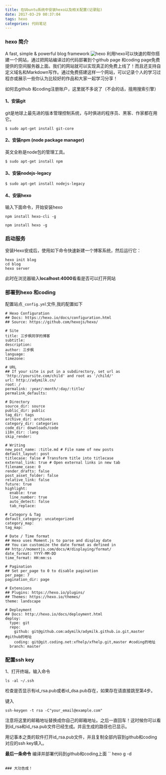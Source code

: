 ```yaml
---
title: 在Ubuntu系统中安装hexo以及相关配置(记录贴)
date: 2017-03-29 00:37:04
tags: hexo
categories: 代码笔记
---
```

### hexo 简介
A fast, simple & powerful blog framework
![hexo](http://oe3vwrk94.bkt.clouddn.com/hexo.png)
利用hexo可以快速的帮你搭建一个网站，通过把网站编译过的代码部署到个github page 和coding page免费提供的空间服务器上面。我们的网站就可以实现真正的免费上线了！而且还支持自定义域名和Markdown写作。通过免费搭建这样一个网站，可以记录个人的学习过程亦或展示一些你认为比较好的作品和大家一起学习分享！
<!-- more -->

如何去github 和coding注册账户，这里就不多说了（不会的话，擅用搜索引擎）

#### 1、安装git

git是地球上最先进的版本管理控制系统，与时俱进的程序员、黑客、作家都在用它。

```
$ sudo apt-get install git-core
```
#### 2、安装npm (node package manager)

英文全称是node包的管理工具。

```
$ sudo apt-get install npm
```

#### 3、安装nodejs-legacy

```
$ sudo apt-get install nodejs-legacy
```

#### 4、安装hexo

输入下面命令，开始安装hexo

```
npm install hexo-cli -g

npm install hexo -g
```

### 启动服务

安装Hexo安成后，使用如下命令快速新建一个博客系统，然后运行它：

```
hexo init blog
cd blog
hexo server

```
此时在浏览器输入**localhost:4000**看看是否可以打开网站


### 部署到hexo 和coding

配置站点`_config.yml`文件,我的配置如下

```
# Hexo Configuration
## Docs: https://hexo.io/docs/configuration.html
## Source: https://github.com/hexojs/hexo/

# Site
title: 三步枫同学的博客
subtitle:
description:
author: 三步枫
language: 
timezone:

# URL
## If your site is put in a subdirectory, set url as 'http://yoursite.com/child' and root as '/child/'
url: http://adymilk.cn/
root: /
permalink: :year/:month/:day/:title/
permalink_defaults:

# Directory
source_dir: source
public_dir: public
tag_dir: tags
archive_dir: archives
category_dir: categories
code_dir: downloads/code
i18n_dir: :lang
skip_render:

# Writing
new_post_name: :title.md # File name of new posts
default_layout: post
titlecase: false # Transform title into titlecase
external_link: true # Open external links in new tab
filename_case: 0
render_drafts: false
post_asset_folder: false
relative_link: false
future: true
highlight:
  enable: true
  line_number: true
  auto_detect: false
  tab_replace:

# Category & Tag
default_category: uncategorized
category_map:
tag_map:

# Date / Time format
## Hexo uses Moment.js to parse and display date
## You can customize the date format as defined in
## http://momentjs.com/docs/#/displaying/format/
date_format: YYYY-MM-DD
time_format: HH:mm:ss

# Pagination
## Set per_page to 0 to disable pagination
per_page: 7
pagination_dir: page

# Extensions
## Plugins: https://hexo.io/plugins/
## Themes: https://hexo.io/themes/
theme: landscape

# Deployment
## Docs: http://hexo.io/docs/deployment.html
deploy:
  type: git
  repo:
    github: git@github.com:adymilk/adymilk.github.io.git,master #github的地址
    coding: git@git.coding.net:xfhelp/xfhelp.git,master #coding的地址
  branch: master

```

### 配置ssh key

1、打开终端，输入命令
```
ls -al ~/.ssh
```
检查是否显示有id_rsa.pub或者id_dsa.pub存在，如果存在请直接跳至第4步。

键入
```
ssh-keygen -t rsa -C"your_email@example.com"
```
注意将这里的邮箱地址替换成你自己的邮箱地址。之后一直回车！这时候你可以看到id_rsa和id_rsa.pub文件已经生成。并且生成的路径也已显示。

用记事本之类的软件打开id_rsa.pub文件，并且复制全部内容到github和coding对应的ssh key填入。


**最后一条命令**
编译并部署代码到github和coding上面
``
hexo g -d
```

### 大功告成！




